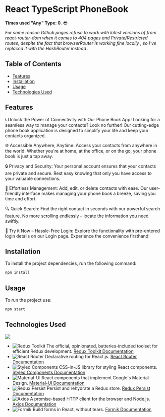 # React TypeScript PhoneBook
**Times used "Any" Type: 0**. 😎

*For some reason Github pages refuse to work with latest versions of <BrowserRouter> from react-router-dom when it comes to 404 pages and Private/Restricted routes, despite the fact that browserRouter is working fine locally , so I've replaced it with the HashRouter instead .*
## Table of Contents
- [Features](#features)
- [Installation](#installation)
- [Usage](#usage)
- [Technologies Used](#technologies-used)

## Features

📞 Unlock the Power of Connectivity with Our Phone Book App!
Looking for a seamless way to manage your contacts? Look no further! Our cutting-edge phone book application is designed to simplify your life and keep your contacts organized.

🌐 Accessible Anywhere, Anytime:
Access your contacts from anywhere in the world. Whether you're at home, at the office, or on the go, your phone book is just a tap away.

🔒 Privacy and Security:
Your personal account ensures that your contacts are private and secure. Rest easy knowing that only you have access to your valuable connections.

🚀 Effortless Management:
Add, edit, or delete contacts with ease. Our user-friendly interface makes managing your phone book a breeze, saving you time and effort.

🔍 Quick Search:
Find the right contact in seconds with our powerful search feature. No more scrolling endlessly – locate the information you need swiftly.

📱 Try it Now – Hassle-Free Login:
Explore the functionality with pre-entered login details on our Login page. Experience the convenience firsthand!

## Installation
To install the project dependencies, run the following command:
```bash
npm install
```
## Usage
To run the project use:
```bash
npm start
```
## Technologies Used
![ ](https://github-readme-tech-stack.vercel.app/api/cards?title=Technologies+Used&align=center&titleAlign=center&lineCount=1&width=600&bg=%230D1117&badge=%23161B22&border=%2321262D&titleColor=%2358A6FF&line1=react%2Creact%2C00e3ff%3Bredux%2Credux%2Cf7ef7d%3Bwebpack%2Cwebpack%2Cbe58ff%3Btypescript%2Ctypescript%2C008afa%3B)

- ![Redux Toolkit](https://img.shields.io/badge/Redux_Toolkit-764ABC?style=flat-square&logo=Redux&logoColor=white) The official, opinionated, batteries-included toolset for efficient Redux development. [Redux Toolkit Documentation](https://redux-toolkit.js.org/)
- ![React Router](https://img.shields.io/badge/React_Router-CA4245?style=flat-square&logo=React-Router&logoColor=white) Declarative routing for React.js. [React Router Documentation](https://reactrouter.com/)
- ![Styled Components](https://img.shields.io/badge/Styled_Components-DB7093?style=flat-square&logo=Styled-Components&logoColor=white) CSS-in-JS library for styling React components. [Styled Components Documentation](https://styled-components.com/)
- ![Material-UI](https://img.shields.io/badge/MUI-0081CB?style=flat-square&logo=Material-UI&logoColor=white) React components that implement Google's Material Design. [Material-UI Documentation](https://mui.com/)
- ![Redux Persist](https://img.shields.io/badge/Redux_Persist-99424F?style=flat-square&logo=Redux&logoColor=white) Persist and rehydrate a Redux store. [Redux Persist Documentation](https://github.com/rt2zz/redux-persist)
- ![Axios](https://img.shields.io/badge/Axios-56A2C7?style=flat-square&logo=Axios&logoColor=white) A promise-based HTTP client for the browser and Node.js. [Axios Documentation](https://axios-http.com/)
- ![Formik](https://img.shields.io/badge/Formik-61DAFB?style=flat-square&logo=Formik&logoColor=white) Build forms in React, without tears. [Formik Documentation](https://formik.org/)

